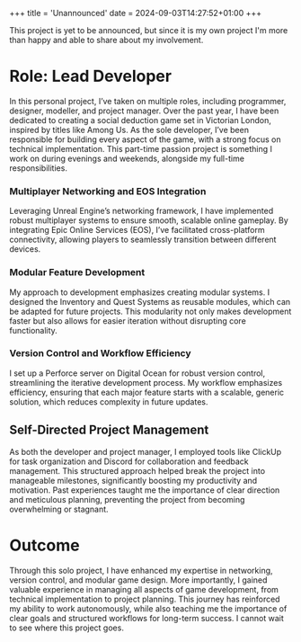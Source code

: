 +++
title = 'Unannounced'
date = 2024-09-03T14:27:52+01:00
+++


This project is yet to be announced, but since it is my own project I'm more than happy and able to share about my involvement.

# Role: Lead Developer

In this personal project, I’ve taken on multiple roles, including programmer, designer, modeller, and project manager. Over the past year, I have been dedicated to creating a social deduction game set in Victorian London, inspired by titles like Among Us. As the sole developer, I’ve been responsible for building every aspect of the game, with a strong focus on technical implementation. This part-time passion project is something I work on during evenings and weekends, alongside my full-time responsibilities.

### Multiplayer Networking and EOS Integration
 Leveraging Unreal Engine’s networking framework, I have implemented robust multiplayer systems to ensure smooth, scalable online gameplay. By integrating Epic Online Services (EOS), I’ve facilitated cross-platform connectivity, allowing players to seamlessly transition between different devices.

### Modular Feature Development
My approach to development emphasizes creating modular systems. I designed the Inventory and Quest Systems as reusable modules, which can be adapted for future projects. This modularity not only makes development faster but also allows for easier iteration without disrupting core functionality.

### Version Control and Workflow Efficiency
 I set up a Perforce server on Digital Ocean for robust version control, streamlining the iterative development process. My workflow emphasizes efficiency, ensuring that each major feature starts with a scalable, generic solution, which reduces complexity in future updates.


## Self-Directed Project Management

As both the developer and project manager, I employed tools like ClickUp for task organization and Discord for collaboration and feedback management. This structured approach helped break the project into manageable milestones, significantly boosting my productivity and motivation. Past experiences taught me the importance of clear direction and meticulous planning, preventing the project from becoming overwhelming or stagnant.


# Outcome

Through this solo project, I have enhanced my expertise in networking, version control, and modular game design. More importantly, I gained valuable experience in managing all aspects of game development, from technical implementation to project planning. This journey has reinforced my ability to work autonomously, while also teaching me the importance of clear goals and structured workflows for long-term success. I cannot wait to see where this project goes. 
